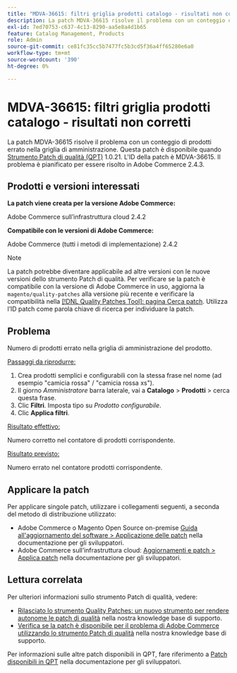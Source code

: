 ```yaml
---
title: "MDVA-36615: filtri griglia prodotti catalogo - risultati non corretti"
description: La patch MDVA-36615 risolve il problema con un conteggio di prodotti errato nella griglia di amministrazione. Questa patch è disponibile quando è installato [Quality Patches Tool (QPT)](/help/announcements/adobe-commerce-announcements/magento-quality-patches-released-new-tool-to-self-serve-quality-patches.md) 1.0.21. L'ID della patch è MDVA-36615. Il problema è pianificato per essere risolto in Adobe Commerce 2.4.3.
exl-id: 7ed70753-c637-4c13-8290-aa5e8a4d1b65
feature: Catalog Management, Products
role: Admin
source-git-commit: ce81fc35cc5b7477fc5b3cd5f36a4ff65280e6a0
workflow-type: tm+mt
source-wordcount: '390'
ht-degree: 0%

---
```


# MDVA-36615: filtri griglia prodotti catalogo - risultati non corretti

La patch MDVA-36615 risolve il problema con un conteggio di prodotti errato nella griglia di amministrazione. Questa patch è disponibile quando [Strumento Patch di qualità (QPT)](/help/announcements/adobe-commerce-announcements/magento-quality-patches-released-new-tool-to-self-serve-quality-patches.md) 1.0.21. L&#39;ID della patch è MDVA-36615. Il problema è pianificato per essere risolto in Adobe Commerce 2.4.3.

## Prodotti e versioni interessati

**La patch viene creata per la versione Adobe Commerce:**

Adobe Commerce sull’infrastruttura cloud 2.4.2

**Compatibile con le versioni di Adobe Commerce:**

Adobe Commerce (tutti i metodi di implementazione) 2.4.2

>[!NOTE]
>
>La patch potrebbe diventare applicabile ad altre versioni con le nuove versioni dello strumento Patch di qualità. Per verificare se la patch è compatibile con la versione di Adobe Commerce in uso, aggiorna la `magento/quality-patches` alla versione più recente e verificare la compatibilità nella [[!DNL Quality Patches Tool]: pagina Cerca patch](https://devdocs.magento.com/quality-patches/tool.html#patch-grid). Utilizza l’ID patch come parola chiave di ricerca per individuare la patch.

## Problema

Numero di prodotti errato nella griglia di amministrazione del prodotto.

<u>Passaggi da riprodurre:</u>

1. Crea prodotti semplici e configurabili con la stessa frase nel nome (ad esempio &quot;camicia rossa&quot; / &quot;camicia rossa xs&quot;).
1. Il giorno *Amministratore* barra laterale, vai a **Catalogo** > **Prodotti** > cerca questa frase.
1. Clic **Filtri**. Imposta tipo su *Prodotto configurabile*.
1. Clic **Applica filtri**.

<u>Risultato effettivo:</u>

Numero corretto nel contatore di prodotti corrispondente.

<u>Risultato previsto:</u>

Numero errato nel contatore prodotti corrispondente.

## Applicare la patch

Per applicare singole patch, utilizzare i collegamenti seguenti, a seconda del metodo di distribuzione utilizzato:

* Adobe Commerce o Magento Open Source on-premise [Guida all&#39;aggiornamento del software > Applicazione delle patch](https://devdocs.magento.com/guides/v2.4/comp-mgr/patching/mqp.html) nella documentazione per gli sviluppatori.
* Adobe Commerce sull’infrastruttura cloud: [Aggiornamenti e patch > Applica patch](https://devdocs.magento.com/cloud/project/project-patch.html) nella documentazione per gli sviluppatori.

## Lettura correlata

Per ulteriori informazioni sullo strumento Patch di qualità, vedere:

* [Rilasciato lo strumento Quality Patches: un nuovo strumento per rendere autonome le patch di qualità](/help/announcements/adobe-commerce-announcements/magento-quality-patches-released-new-tool-to-self-serve-quality-patches.md) nella nostra knowledge base di supporto.
* [Verifica se la patch è disponibile per il problema di Adobe Commerce utilizzando lo strumento Patch di qualità](/help/support-tools/patches-available-in-qpt-tool/check-patch-for-magento-issue-with-magento-quality-patches.md) nella nostra knowledge base di supporto.

Per informazioni sulle altre patch disponibili in QPT, fare riferimento a [Patch disponibili in QPT](https://devdocs.magento.com/quality-patches/tool.html#patch-grid) nella documentazione per gli sviluppatori.
